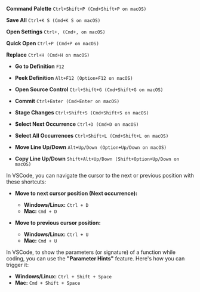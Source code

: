 **Command Palette**
`Ctrl+Shift+P (Cmd+Shift+P on macOS)`

**Save All**
`Ctrl+K S (Cmd+K S on macOS)`

**Open Settings**
`Ctrl+, (Cmd+, on macOS)`

**Quick Open**
`Ctrl+P (Cmd+P on macOS)`

**Replace**
`Ctrl+H (Cmd+H on macOS)`

- **Go to Definition**
    `F12`
    
- **Peek Definition**
    `Alt+F12 (Option+F12 on macOS)`
- **Open Source Control**
    `Ctrl+Shift+G (Cmd+Shift+G on macOS)`
    
- **Commit**
    `Ctrl+Enter (Cmd+Enter on macOS)`
    
- **Stage Changes**
    `Ctrl+Shift+S (Cmd+Shift+S on macOS)`
- **Select Next Occurrence**
    `Ctrl+D (Cmd+D on macOS)`
    
- **Select All Occurrences**
    `Ctrl+Shift+L (Cmd+Shift+L on macOS)`
    
- **Move Line Up/Down**
    `Alt+Up/Down (Option+Up/Down on macOS)`
    
- **Copy Line Up/Down**
    `Shift+Alt+Up/Down (Shift+Option+Up/Down on macOS)`

In VSCode, you can navigate the cursor to the next or previous position with these shortcuts:

- **Move to next cursor position (Next occurrence):**
    
    - **Windows/Linux:** `Ctrl + D`
    - **Mac:** `Cmd + D`
- **Move to previous cursor position:**
    
    - **Windows/Linux:** `Ctrl + U`
    - **Mac:** `Cmd + U`

In VSCode, to show the parameters (or signature) of a function while coding, you can use the **"Parameter Hints"** feature. Here's how you can trigger it:

- **Windows/Linux:** `Ctrl + Shift + Space`
- **Mac:** `Cmd + Shift + Space`